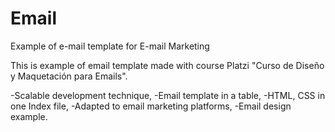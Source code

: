 # Email
Example of e-mail template for E-mail Marketing

This is example of email template made with course Platzi "Curso de Diseño y Maquetación para Emails".

-Scalable development technique,
-Email template in a table,
-HTML, CSS in one Index file,
-Adapted to email marketing platforms,
-Email design example.
